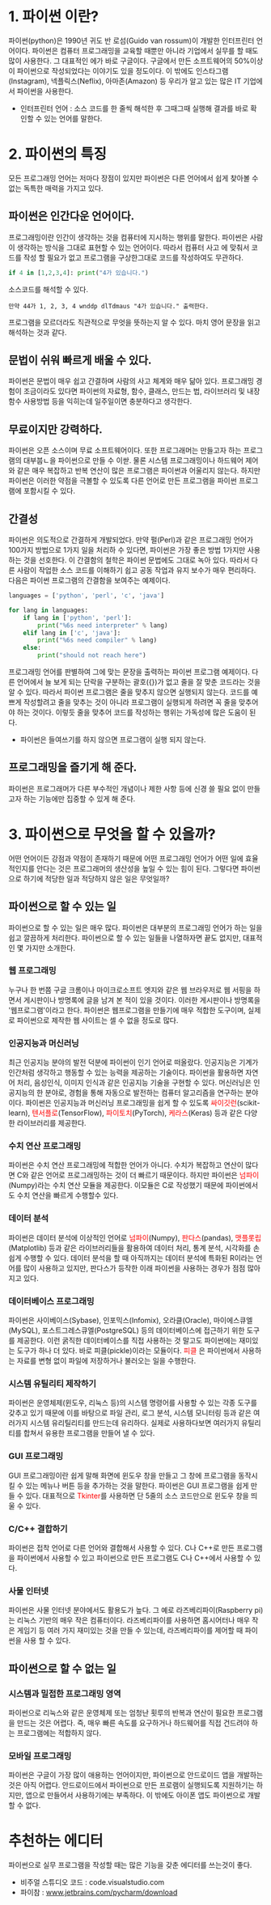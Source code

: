 # 1. 파이썬 이란?
파이썬(python)은 1990년 귀도 반 로섬(Guido van rossum)이 개발한 인터프린터 언어이다. 파이썬은 컴퓨터 프로그래밍을 교육할 때뿐만 아니라 기업에서 실무를 할 때도 많이 사용한다. 그 대표적인 에가 바로 구글이다. 구글에서 만든 소프트웨어의 50%이상이 파이썬으로 작성되었다는 이야기도 있을 정도이다. 이 밖에도 인스타그램(Instagram), 넥플릭스(Neflix), 아마존(Amazon) 등 우리가 알고 있는 많은 IT 기업에서 파이썬을 사용한다.
* 인터프린터 언어 : 소스 코드를 한 줄씩 해석한 후 그때그때 실행해 결과를 바로 확인할 수 있는 언어를 말한다.

# 2. 파이썬의 특징 
모든 프로그래밍 언어는 저마다 장점이 있지만 파이썬은 다른 언어에서 쉽게 찾아볼 수 없는 독특한 매력을 가지고 있다.

## 파이썬은 인간다운 언어이다.
프로그래밍이란 인간이 생각하는 것을 컴퓨터에 지시하는 행위를 말한다. 파이썬은 사람이 생각하는 방식을 그대로 표현할 수 있는 언어이다. 따라서 컴퓨터 사고 에 맞춰서 코드를 작성 할 필요가 없고 프로그램을 구상한그대로 코드를 작성하여도 무관하다.
```python 
if 4 in [1,2,3,4]: print("4가 있습니다.")
```
소스코드를 해석할 수 있다.
```
만약 44가 1, 2, 3, 4 wnddp dlTdmaus "4가 있습니다." 출력한다.
```
프로그램을 모르더라도 직관적으로 무엇을 뜻하는지 알 수 있다. 마치 영어 문장을 읽고 해석하는 것과 같다.

## 문법이 쉬워 빠르게 배울 수 있다.
파이썬은 문법이 매우 쉽고 간결하며 사람의 사고 체계와 매우 닮아 있다. 프로그래밍 경험이 조금이라도 있다면 파이썬의 자료형, 함수, 클래스, 만드는 법, 라이브러리 및 내장 함수 사용방법 등을 익히는데 일주일이면 충분하다고 생각한다.

## 무료이지만 강력하다.
파이썬은 오픈 소스이며 무료 소프트웨어이다. 또한 프로그래머는 만들고자 하는 프로그램의 대부붑ㄴ을 파이썬으로 만들 수 이싿. 물론 시스템 프로그래밍이나 하드웨어 제어와 같은 매우 복잡하고 반복 연산이 많은 프로그램은 파이썬과 어울리지 않는다. 하지만 파이썬은 이러한 약점을 극볼할 수 있도록 다른 언어로 만든 프로그램을 파이썬 프로그램에 포함시킬 수 있다.
## 간결성
파이썬은 의도적으로 간결하게 개발되었다. 만약 펄(Perl)과 같은 프로그래밍 언어가 100가지 방법으로 1가지 일을 처리하 수 있다면, 파이썬은 가장 좋은 방법 1가지만 사용하는 것을 선호한다. 이 간결함의 철학은 파이썬 문법에도 그대로 녹아 있다. 따라서 다른 사람이 작업한 소스 코드를 이해하기 쉽고 공동 작업과 유지 보수가 매우 편리하다.
다음은 파이썬 프로그램의 간결함을 보여주는 예제이다.
```python
languages = ['python', 'perl', 'c', 'java']

for lang in languages:
    if lang in ['python', 'perl']:
        print("%6s need interpreter" % lang)
    elif lang in ['c', 'java']:
        print("%6s need compiler" % lang)
    else:
        print("should not reach here")
```
프로그래밍 언어를 판별하여 그에 맞는 문장을 출력하는 파이썬 프로그램 예제이다. 다른 언어에서 늘 보게 되는 단락을 구분하는 괄호({})가 없고 줄을  잘 맞춘 코드라는 것을 알 수 있다.
따라서 파이썬 프로그램은 줄을 맞추지 않으면 실행되지 않는다. 코드를 예쁘게 작성할려고 줄을 맞추는 것이 아니라 프로그램이 실행되게 하려면 꼭 줄을 맞추어야 하는 것이다. 이렇듯 줄을 맞추어 코드를 작성하는 행위는 가독성에 많은 도움이 된다.
* 파이썬은 들여쓰기를 하지 않으면 프로그램이 실행 되지 않는다.

## 프로그래밍을 즐기게 해 준다.
파이썬은 프로그래머가 다른 부수적인 개념이나 제한 사항 등에 신경 쓸 필요 없이 만들고자 하는 기능에만 집중할 수 있게 해 준다.

# 3. 파이썬으로 무엇을 할 수 있을까?
어떤 언어이든 강점과 약점이 존재하기 때문에 어떤 프로그래밍 언어가 어떤 일에 효율적인지를 안다는 것은 프로그래머의 생산성을 높일 수 있는 힘이 된다. 그렇다면 파이썬으로 하기에 적당한 일과 적당하지 않은 일은 무엇일까? 

## 파이썬으로 할 수 있는 일
파이썬으로 할 수 있는 일은 매우 많다. 파이썬은 대부분의 프로그래밍 언어가 하는 일을 쉽고 깔끔하게 처리한다. 파이썬으로 할 수 있는 일들을 나열하자면 끝도 없지만, 대표적인 몇 가지만 소개한다.

### 웹 프로그래밍
 누구나 한 번쯤 구글 크롬이나 마이크로소프트 엣지와 같은 웹 브라우저로 웹 서핑을 하면서 게시판이나 방명록에 글을 남겨 본 적이 있을 것이다. 이러한 게시판이나 방명록을 '웹프로그램'이라고 한다. 파이썬은 웹프로그램을 만들기에 매우 적합한 도구이며, 실제로 파이썬으로 제작한 웹 사이트는 셀 수 없을 정도로 많다.

 ### 인공지능과 머신러닝
 최근 인공지능 분야의 발전 덕분에 파이썬이 인기 언어로 떠올랐다. 인공지능은 기계가 인간처럼 생각하고 행동할 수 있는 능력을 제공하는 기술이다. 파이썬을 활용하면 자연어 처리, 음성인식, 이미지 인식과 같은 인공지능 기술을 구현할 수 있다. 머신러닝은 인공지능의 한 분야로, 경험을 통해 자동으로 발전하는 컴퓨터 알고리즘을 연구하는 분야이다. 파이썬은 인공지능과 머신러닝 프로그래밍을 쉽게 할 수 있도록 <span style="color:red"> 싸이깃런</span>(scikit-learn), <span style="color:red"> 텐서플로</span>(TensorFlow), <span style="color:red"> 파이토치</span>(PyTorch), <span style="color:red"> 케라스</span>(Keras) 등과 같은 다양한 라이브러리를 제공한다.

 ### 수치 연산 프로그래밍
 파이썬은 수치 연산 프로그래밍에 적합한 언어가 아니다. 수치가 복잡하고 연산이 많다면 C와 같은 언어로 프로그래밍하는 것이 더 빠르기 때문이다. 하지만 파이썬은 <span style="color:red">넘파이</span>(Numpy)라는 수치 연산 모듈을 제공한다. 이모듈은 C로 작성했기 때문에 파이썬에서도 수치 연산을 빠르게 수행할수 있다.

 ### 데이터 분석
 파이썬은 데이터 분석에 이상적인 언어로  <span style="color:red">넘파이</span>(Numpy),  <span style="color:red">판다스</span>(pandas),  <span style="color:red">맷플롯립</span>(Matplotlib) 등과 같은 라이브러리들을 활용하여 데이터 처리, 통계 분석, 시각화를 손쉽게 수행할 수 있다. 데이터 분석을 할 때 아직까지는 데이터 분석에 특화된 R이라는 언어를 많이 사용하고 있지만, 판다스가 등작한 이래 파이썬을 사용하는 경우가 점점 많아지고 있다.

 ### 데이터베이스 프로그래밍
 파이썬은 사이베이스(Sybase), 인포믹스(Infomix), 오라클(Oracle), 마이에스큐엘(MySQL), 포스트그레스큐엘(PostgreSQL) 등의 데이터베이스에 접근하기 위한 도구를 제공한다.
이런 굵직한 데이터베이스를 직접 사용하는 것 말고도 파이썬에는 재미있는 도구가 하나 더 있다. 바로 피클(pickle)이라는 모듈이다. <span style="color:red">피클 </span>은 파이썬에서 사용하는 자료를 변형 없이 파일에 저장하거나 불러오는 일을 수행한다.

### 시스템 유틸리티 제작하기
파이썬은 운영체제(윈도우, 리눅스 등)의 시스템 명령어를 사용할 수 있는 각종 도구를 갖추고 있기 때문에 이를 바탕으로 파일 관리, 로그 분석, 시스템 모니터링 등과 같은 여러가지 시스템 유리틸리티를 만드는데 유리하다. 실제로 사용하다보면 여러가지 유틸리티를 합쳐서 유용한 프로그램을 만들어 낼 수 있다.

### GUI 프로그래밍
GUI 프로그래밍이란 쉽게 말해 화면에 윈도우 창을 만들고 그 창에 프로그램을 동작시킬 수 있는 메뉴나 버튼 등을 추가하는 것을 말한다. 파이썬은 GUI 프로그램을 쉽게 만들 수 있다. 대표적으로 <span style="color:red">Tkinter</span>를 사용하면 단 5줄의 소스 코드만으로 윈도우 창을 띄울 수 있다.

### C/C++ 결합하기
파이썬은 접착 언어로 다른 언어와 결합해서 사용할 수 있다. C나 C++로 만든 프로그램을 파이썬에서 사용할 수 있고 파이썬으로 만든 프로그램도 C나 C++에서 사용할 수 있다.

### 사물 인터넷
파이썬은 사물 인터넷 분야에서도 활용도가 높다. 그 예로 라즈베리파이(Raspberry pi)는 리눅스 기반의 매우 작은 컴퓨터이다. 라즈베리파이를 사용하면 홈시어터나 매우 작은 게임기 등 여러 가지 재미있는 것을 만들 수 있는데, 라즈베리파이를 제어할 때 파이썬을 사용 할 수 있다.

## 파이썬으로 할 수 없는 일

### 시스템과 밀접한 프로그래밍 영역
파이썬으로 리눅스와 같은 운영체제 또는 엄청난 횟루의 반복과 연산이 필요한 프로그램을 만드는 것은 어렵다. 즉, 매우 빠른 속도를 요구하거나 하드웨어를 직접 건드려야 하는 프로그램에는 적합하지 않다.

### 모바일 프로그래밍

파이썬은 구글이 가장 많이 애용하는 언어이지만, 파이썬으로 안드로이드 앱을 개발하는 것은 아직 어렵다. 안드로이드에서 파이썬으로 만든 프로램이 실행되도록 지원하기는 하지만, 앱으로 만들어서 사용하기에는 부족하다. 이 밖에도 아이폰 앱도 파이썬으로 개발할 수 없다.

# 추천하는 에디터
파이썬으로 실무 프로그램을 작성할 때는 많은 기능을 갖춘 에디터를 쓰는것이 좋다. 

- 비주얼 스튜디오 코드 : code.visualstudio.com
- 파이참 : www.jetbrains.com/pycharm/download